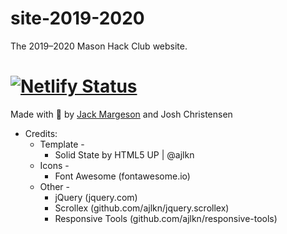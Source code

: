 # site-2019-2020
The 2019–2020 Mason Hack Club website.

# [![Netlify Status](https://api.netlify.com/api/v1/badges/d4b1e4b8-300b-4a64-862b-88b5a77ec28a/deploy-status)](https://app.netlify.com/sites/mason-hack-club/deploys)

Made with 💖 by [Jack Margeson](marg.es/on) and Josh Christensen

* Credits:
  * Template -
    * Solid State by HTML5 UP | @ajlkn
  * Icons -
  	* Font Awesome (fontawesome.io)
  * Other -
    * jQuery (jquery.com)
    * Scrollex (github.com/ajlkn/jquery.scrollex)
    * Responsive Tools (github.com/ajlkn/responsive-tools)
